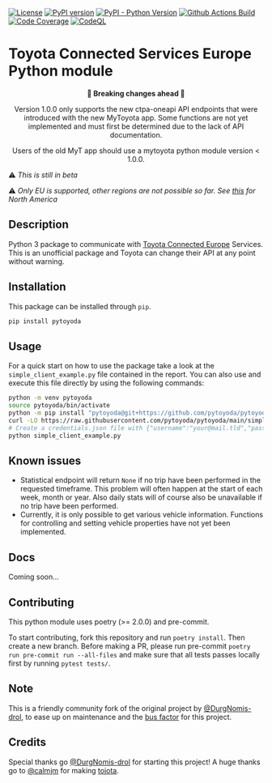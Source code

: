 [![License](https://img.shields.io/github/license/pytoyoda/pytoyoda)](LICENSE)
[![PyPI version](https://img.shields.io/pypi/v/pytoyoda?logo=pypi&logoColor=white&label=PyPI)](https://pypi.org/project/pytoyoda/)
[![PyPI - Python Version](https://img.shields.io/pypi/pyversions/pytoyoda?logo=python&logoColor=white&label=Python)](https://pypi.org/project/pytoyoda/)
[![Github Actions Build](https://img.shields.io/github/actions/workflow/status/zyf722/poetry-plugin-migrate/build.yml?logo=github)](https://github.com/zyf722/poetry-plugin-migrate/actions/workflows/build.yml)
[![Code Coverage](https://img.shields.io/codecov/c/github/pytoyoda/pytoyoda?logo=codecov&logoColor=white)](https://app.codecov.io/github/pytoyoda/pytoyoda/)
[![CodeQL](https://github.com/pytoyoda/pytoyoda/actions/workflows/codeql.yml/badge.svg)](https://github.com/pytoyoda/pytoyoda/actions/workflows/codeql.yml)

# Toyota Connected Services Europe Python module

<b><p align=center> 🚨 Breaking changes ahead 🚨 </p></b>

 <p align=center> Version 1.0.0 only supports the new ctpa-oneapi API endpoints that were introduced with the new MyToyota app. Some functions are not yet implemented and must first be determined due to the lack of API documentation. </p>
 <p align=center> Users of the old MyT app should use a mytoyota python module version < 1.0.0. </p>

⚠️ _This is still in beta_

⚠️ _Only EU is supported, other regions are not possible so far. See [this](https://github.com/widewing/toyota-na) for North America_

## Description

Python 3 package to communicate with [Toyota Connected Europe](https://www.toyota-europe.com/about-us/toyota-in-europe/toyota-connected-europe) Services.
This is an unofficial package and Toyota can change their API at any point without warning.

## Installation

This package can be installed through `pip`.

```bash
pip install pytoyoda
```

## Usage

For a quick start on how to use the package take a look at the `simple_client_example.py` file contained in the report. You can also use and execute this file directly by using the following commands:

```bash
python -m venv pytoyoda
source pytoyoda/bin/activate
python -m pip install "pytoyoda@git+https://github.com/pytoyoda/pytoyoda@main"
curl -LO https://raw.githubusercontent.com/pytoyoda/pytoyoda/main/simple_client_example.py
# Create a credentials.json file with {"username":"your@mail.tld","password":"yourpassword"}
python simple_client_example.py
```

## Known issues

- Statistical endpoint will return `None` if no trip have been performed in the requested timeframe. This problem will often happen at the start of each week, month or year. Also daily stats will of course also be unavailable if no trip have been performed.
- Currently, it is only possible to get various vehicle information. Functions for controlling and setting vehicle properties have not yet been implemented.

## Docs

Coming soon...

## Contributing

This python module uses poetry (>= 2.0.0) and pre-commit.

To start contributing, fork this repository and run `poetry install`. Then create a new branch. Before making a PR, please run pre-commit `poetry run pre-commit run --all-files` and make sure that all tests passes locally first by running `pytest tests/`.

## Note

This is a friendly community fork of the original project by [@DurgNomis-drol](https://github.com/DurgNomis-drol),
to ease up on maintenance and the [bus factor](https://en.wikipedia.org/wiki/Bus_factor) for this project.

## Credits

Special thanks go [@DurgNomis-drol](https://github.com/DurgNomis-drol) for starting this project!
A huge thanks go to [@calmjm](https://github.com/calmjm) for making [tojota](https://github.com/calmjm/tojota).
